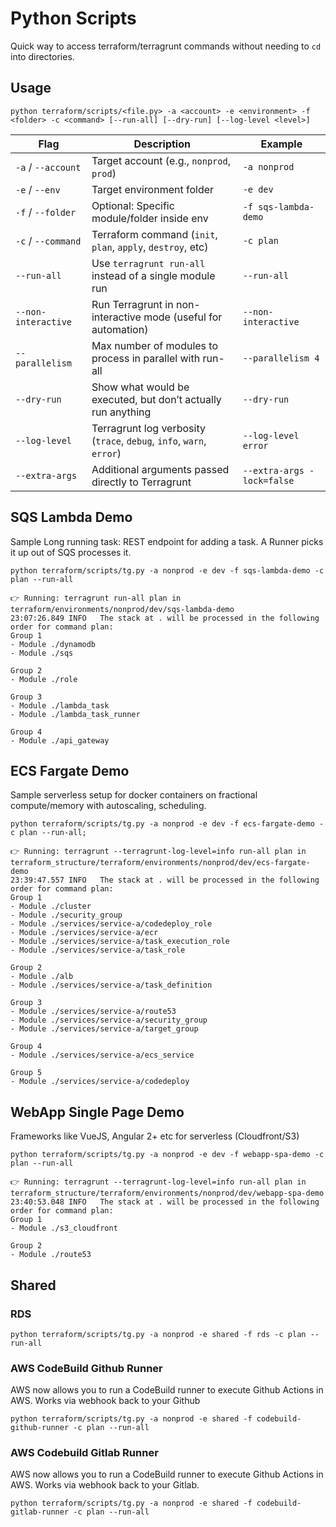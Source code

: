 # Python Scripts

Quick way to access terraform/terragrunt commands without needing to `cd` into directories.

## Usage

`python terraform/scripts/<file.py> -a <account> -e <environment> -f <folder> -c <command> [--run-all] [--dry-run] [--log-level <level>]`

| Flag                  | Description                                                     | Example                         |
|-----------------------|-----------------------------------------------------------------|---------------------------------|
| `-a` / `--account`    | Target account (e.g., `nonprod`, `prod`)                        | `-a nonprod`                    |
| `-e` / `--env`        | Target environment folder                                       | `-e dev`                        |
| `-f` / `--folder`     | Optional: Specific module/folder inside env                     | `-f sqs-lambda-demo`            |
| `-c` / `--command`    | Terraform command (`init`, `plan`, `apply`, `destroy`, etc)     | `-c plan`                       |
| `--run-all`           | Use `terragrunt run-all` instead of a single module run         | `--run-all`                     |
| `--non-interactive`   | Run Terragrunt in non-interactive mode (useful for automation)  | `--non-interactive`             |
| `--parallelism`       | Max number of modules to process in parallel with run-all       | `--parallelism 4`               |
| `--dry-run`           | Show what would be executed, but don’t actually run anything    | `--dry-run`                     |
| `--log-level`         | Terragrunt log verbosity (`trace`, `debug`, `info`, `warn`, `error`) | `--log-level error`        |
| `--extra-args`        | Additional arguments passed directly to Terragrunt              | `--extra-args -lock=false`      |

## SQS Lambda Demo

Sample Long running task:  REST endpoint for adding a task.  A Runner picks it up out of SQS processes it.

```shell
python terraform/scripts/tg.py -a nonprod -e dev -f sqs-lambda-demo -c plan --run-all

👉 Running: terragrunt run-all plan in terraform/environments/nonprod/dev/sqs-lambda-demo
23:07:26.849 INFO   The stack at . will be processed in the following order for command plan:
Group 1
- Module ./dynamodb
- Module ./sqs

Group 2
- Module ./role

Group 3
- Module ./lambda_task
- Module ./lambda_task_runner

Group 4
- Module ./api_gateway
```

## ECS Fargate Demo

Sample serverless setup for docker containers on fractional compute/memory with autoscaling, scheduling.

```shell
python terraform/scripts/tg.py -a nonprod -e dev -f ecs-fargate-demo -c plan --run-all;

👉 Running: terragrunt --terragrunt-log-level=info run-all plan in terraform_structure/terraform/environments/nonprod/dev/ecs-fargate-demo
23:39:47.557 INFO   The stack at . will be processed in the following order for command plan:
Group 1
- Module ./cluster
- Module ./security_group
- Module ./services/service-a/codedeploy_role
- Module ./services/service-a/ecr
- Module ./services/service-a/task_execution_role
- Module ./services/service-a/task_role

Group 2
- Module ./alb
- Module ./services/service-a/task_definition

Group 3
- Module ./services/service-a/route53
- Module ./services/service-a/security_group
- Module ./services/service-a/target_group

Group 4
- Module ./services/service-a/ecs_service

Group 5
- Module ./services/service-a/codedeploy
```

## WebApp Single Page Demo

Frameworks like VueJS, Angular 2+ etc for serverless (Cloudfront/S3)

```shell
python terraform/scripts/tg.py -a nonprod -e dev -f webapp-spa-demo -c plan --run-all

👉 Running: terragrunt --terragrunt-log-level=info run-all plan in terraform_structure/terraform/environments/nonprod/dev/webapp-spa-demo
23:40:53.048 INFO   The stack at . will be processed in the following order for command plan:
Group 1
- Module ./s3_cloudfront

Group 2
- Module ./route53
```

## Shared

### RDS

```shell
python terraform/scripts/tg.py -a nonprod -e shared -f rds -c plan --run-all
```

### AWS CodeBuild Github Runner

AWS now allows you to run a CodeBuild runner to execute Github Actions in AWS.  Works via webhook back to your Github

```shell
python terraform/scripts/tg.py -a nonprod -e shared -f codebuild-github-runner -c plan --run-all
```

### AWS Codebuild Gitlab Runner

AWS now allows you to run a CodeBuild runner to execute Github Actions in AWS.  Works via webhook back to your Gitlab.

```shell
python terraform/scripts/tg.py -a nonprod -e shared -f codebuild-gitlab-runner -c plan --run-all
```
